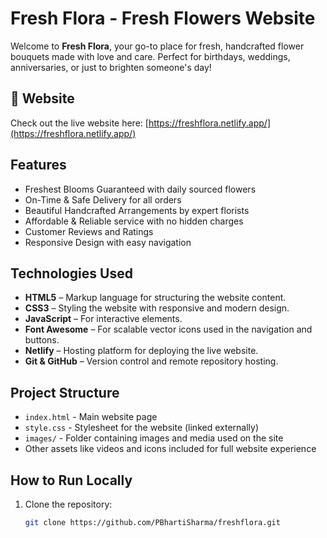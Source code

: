# Fresh Flora - Fresh Flowers Website

Welcome to **Fresh Flora**, your go-to place for fresh, handcrafted flower bouquets made with love and care. Perfect for birthdays, weddings, anniversaries, or just to brighten someone's day!

## 🌸 Website

Check out the live website here: [https://freshflora.netlify.app/](https://freshflora.netlify.app/)

## Features

- Freshest Blooms Guaranteed with daily sourced flowers
- On-Time & Safe Delivery for all orders
- Beautiful Handcrafted Arrangements by expert florists
- Affordable & Reliable service with no hidden charges
- Customer Reviews and Ratings
- Responsive Design with easy navigation


## Technologies Used

- **HTML5** – Markup language for structuring the website content.
- **CSS3** – Styling the website with responsive and modern design.
- **JavaScript** – For interactive elements.
- **Font Awesome** – For scalable vector icons used in the navigation and buttons.
- **Netlify** – Hosting platform for deploying the live website.
- **Git & GitHub** – Version control and remote repository hosting.


## Project Structure

- `index.html` - Main website page
- `style.css` - Stylesheet for the website (linked externally)
- `images/` - Folder containing images and media used on the site
- Other assets like videos and icons included for full website experience

## How to Run Locally

1. Clone the repository:
   ```bash
   git clone https://github.com/PBhartiSharma/freshflora.git
